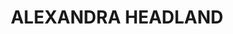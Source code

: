 ---
lastmod: '2025-04-06T06:05:21+00:00'
latitude: -26.671589
layout: suburb
longitude: 153.101997
postcode: '4572'
state: QLD
title: ALEXANDRA HEADLAND
url: /qld/alexandra-headland/
---